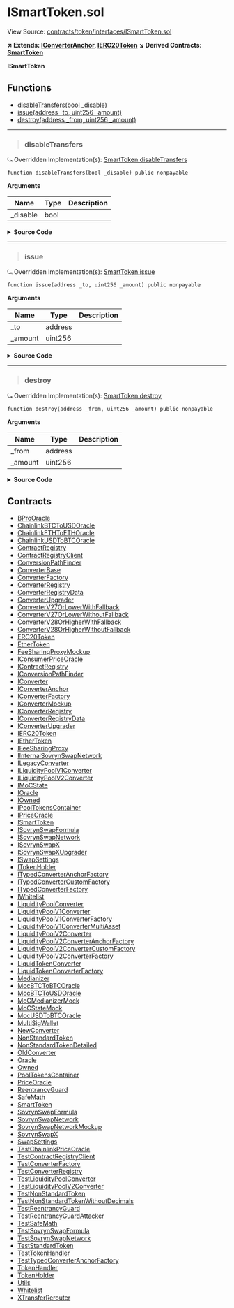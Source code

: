 # ISmartToken.sol

View Source: [contracts/token/interfaces/ISmartToken.sol](../solidity/contracts/token/interfaces/ISmartToken.sol)

**↗ Extends: [IConverterAnchor](IConverterAnchor.md), [IERC20Token](IERC20Token.md)**
**↘ Derived Contracts: [SmartToken](SmartToken.md)**

**ISmartToken**

## Functions

- [disableTransfers(bool _disable)](#disabletransfers)
- [issue(address _to, uint256 _amount)](#issue)
- [destroy(address _from, uint256 _amount)](#destroy)

---    

> ### disableTransfers

⤿ Overridden Implementation(s): [SmartToken.disableTransfers](SmartToken.md#disabletransfers)

```solidity
function disableTransfers(bool _disable) public nonpayable
```

**Arguments**

| Name        | Type           | Description  |
| ------------- |------------- | -----|
| _disable | bool |  | 

<details>
	<summary><strong>Source Code</strong></summary>

```javascript
function disableTransfers(bool _disable) public;
```
</details>

---    

> ### issue

⤿ Overridden Implementation(s): [SmartToken.issue](SmartToken.md#issue)

```solidity
function issue(address _to, uint256 _amount) public nonpayable
```

**Arguments**

| Name        | Type           | Description  |
| ------------- |------------- | -----|
| _to | address |  | 
| _amount | uint256 |  | 

<details>
	<summary><strong>Source Code</strong></summary>

```javascript
function issue(address _to, uint256 _amount) public;
```
</details>

---    

> ### destroy

⤿ Overridden Implementation(s): [SmartToken.destroy](SmartToken.md#destroy)

```solidity
function destroy(address _from, uint256 _amount) public nonpayable
```

**Arguments**

| Name        | Type           | Description  |
| ------------- |------------- | -----|
| _from | address |  | 
| _amount | uint256 |  | 

<details>
	<summary><strong>Source Code</strong></summary>

```javascript
function destroy(address _from, uint256 _amount) public;
```
</details>

## Contracts

* [BProOracle](BProOracle.md)
* [ChainlinkBTCToUSDOracle](ChainlinkBTCToUSDOracle.md)
* [ChainlinkETHToETHOracle](ChainlinkETHToETHOracle.md)
* [ChainlinkUSDToBTCOracle](ChainlinkUSDToBTCOracle.md)
* [ContractRegistry](ContractRegistry.md)
* [ContractRegistryClient](ContractRegistryClient.md)
* [ConversionPathFinder](ConversionPathFinder.md)
* [ConverterBase](ConverterBase.md)
* [ConverterFactory](ConverterFactory.md)
* [ConverterRegistry](ConverterRegistry.md)
* [ConverterRegistryData](ConverterRegistryData.md)
* [ConverterUpgrader](ConverterUpgrader.md)
* [ConverterV27OrLowerWithFallback](ConverterV27OrLowerWithFallback.md)
* [ConverterV27OrLowerWithoutFallback](ConverterV27OrLowerWithoutFallback.md)
* [ConverterV28OrHigherWithFallback](ConverterV28OrHigherWithFallback.md)
* [ConverterV28OrHigherWithoutFallback](ConverterV28OrHigherWithoutFallback.md)
* [ERC20Token](ERC20Token.md)
* [EtherToken](EtherToken.md)
* [FeeSharingProxyMockup](FeeSharingProxyMockup.md)
* [IConsumerPriceOracle](IConsumerPriceOracle.md)
* [IContractRegistry](IContractRegistry.md)
* [IConversionPathFinder](IConversionPathFinder.md)
* [IConverter](IConverter.md)
* [IConverterAnchor](IConverterAnchor.md)
* [IConverterFactory](IConverterFactory.md)
* [IConverterMockup](IConverterMockup.md)
* [IConverterRegistry](IConverterRegistry.md)
* [IConverterRegistryData](IConverterRegistryData.md)
* [IConverterUpgrader](IConverterUpgrader.md)
* [IERC20Token](IERC20Token.md)
* [IEtherToken](IEtherToken.md)
* [IFeeSharingProxy](IFeeSharingProxy.md)
* [IInternalSovrynSwapNetwork](IInternalSovrynSwapNetwork.md)
* [ILegacyConverter](ILegacyConverter.md)
* [ILiquidityPoolV1Converter](ILiquidityPoolV1Converter.md)
* [ILiquidityPoolV2Converter](ILiquidityPoolV2Converter.md)
* [IMoCState](IMoCState.md)
* [IOracle](IOracle.md)
* [IOwned](IOwned.md)
* [IPoolTokensContainer](IPoolTokensContainer.md)
* [IPriceOracle](IPriceOracle.md)
* [ISmartToken](ISmartToken.md)
* [ISovrynSwapFormula](ISovrynSwapFormula.md)
* [ISovrynSwapNetwork](ISovrynSwapNetwork.md)
* [ISovrynSwapX](ISovrynSwapX.md)
* [ISovrynSwapXUpgrader](ISovrynSwapXUpgrader.md)
* [ISwapSettings](ISwapSettings.md)
* [ITokenHolder](ITokenHolder.md)
* [ITypedConverterAnchorFactory](ITypedConverterAnchorFactory.md)
* [ITypedConverterCustomFactory](ITypedConverterCustomFactory.md)
* [ITypedConverterFactory](ITypedConverterFactory.md)
* [IWhitelist](IWhitelist.md)
* [LiquidityPoolConverter](LiquidityPoolConverter.md)
* [LiquidityPoolV1Converter](LiquidityPoolV1Converter.md)
* [LiquidityPoolV1ConverterFactory](LiquidityPoolV1ConverterFactory.md)
* [LiquidityPoolV1ConverterMultiAsset](LiquidityPoolV1ConverterMultiAsset.md)
* [LiquidityPoolV2Converter](LiquidityPoolV2Converter.md)
* [LiquidityPoolV2ConverterAnchorFactory](LiquidityPoolV2ConverterAnchorFactory.md)
* [LiquidityPoolV2ConverterCustomFactory](LiquidityPoolV2ConverterCustomFactory.md)
* [LiquidityPoolV2ConverterFactory](LiquidityPoolV2ConverterFactory.md)
* [LiquidTokenConverter](LiquidTokenConverter.md)
* [LiquidTokenConverterFactory](LiquidTokenConverterFactory.md)
* [Medianizer](Medianizer.md)
* [MocBTCToBTCOracle](MocBTCToBTCOracle.md)
* [MocBTCToUSDOracle](MocBTCToUSDOracle.md)
* [MoCMedianizerMock](MoCMedianizerMock.md)
* [MoCStateMock](MoCStateMock.md)
* [MocUSDToBTCOracle](MocUSDToBTCOracle.md)
* [MultiSigWallet](MultiSigWallet.md)
* [NewConverter](NewConverter.md)
* [NonStandardToken](NonStandardToken.md)
* [NonStandardTokenDetailed](NonStandardTokenDetailed.md)
* [OldConverter](OldConverter.md)
* [Oracle](Oracle.md)
* [Owned](Owned.md)
* [PoolTokensContainer](PoolTokensContainer.md)
* [PriceOracle](PriceOracle.md)
* [ReentrancyGuard](ReentrancyGuard.md)
* [SafeMath](SafeMath.md)
* [SmartToken](SmartToken.md)
* [SovrynSwapFormula](SovrynSwapFormula.md)
* [SovrynSwapNetwork](SovrynSwapNetwork.md)
* [SovrynSwapNetworkMockup](SovrynSwapNetworkMockup.md)
* [SovrynSwapX](SovrynSwapX.md)
* [SwapSettings](SwapSettings.md)
* [TestChainlinkPriceOracle](TestChainlinkPriceOracle.md)
* [TestContractRegistryClient](TestContractRegistryClient.md)
* [TestConverterFactory](TestConverterFactory.md)
* [TestConverterRegistry](TestConverterRegistry.md)
* [TestLiquidityPoolConverter](TestLiquidityPoolConverter.md)
* [TestLiquidityPoolV2Converter](TestLiquidityPoolV2Converter.md)
* [TestNonStandardToken](TestNonStandardToken.md)
* [TestNonStandardTokenWithoutDecimals](TestNonStandardTokenWithoutDecimals.md)
* [TestReentrancyGuard](TestReentrancyGuard.md)
* [TestReentrancyGuardAttacker](TestReentrancyGuardAttacker.md)
* [TestSafeMath](TestSafeMath.md)
* [TestSovrynSwapFormula](TestSovrynSwapFormula.md)
* [TestSovrynSwapNetwork](TestSovrynSwapNetwork.md)
* [TestStandardToken](TestStandardToken.md)
* [TestTokenHandler](TestTokenHandler.md)
* [TestTypedConverterAnchorFactory](TestTypedConverterAnchorFactory.md)
* [TokenHandler](TokenHandler.md)
* [TokenHolder](TokenHolder.md)
* [Utils](Utils.md)
* [Whitelist](Whitelist.md)
* [XTransferRerouter](XTransferRerouter.md)
